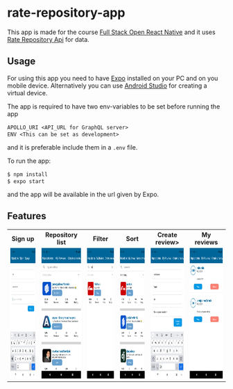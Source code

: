 # rate-repository-app

This app is made for the course [Full Stack Open React Native](https://fullstackopen.com/en/part10) and 
it uses [Rate Repository Api](/https://github.com/fullstack-hy2020/rate-repository-api) for data.

## Usage

For using this app you need to have [Expo](https://expo.io/) installed on your PC and on you mobile device. Alternatively you can use [Android Studio](https://developer.android.com/studio)
for creating a virtual device. 

The app is required to have two env-variables to be set before running the app

```
APOLLO_URI <API_URL for GraphQL server>
ENV <This can be set as development>
```
and it is preferable include them in a `.env` file.

To run the app:

```
$ npm install
$ expo start
```

and the app will be available in the url given by Expo.

## Features

<table>
  <tr>
    <th>Sign up</th>
    <th>Repository list</th>
    <th>Filter</th>
    <th>Sort</th>
    <th>Create review>
    <th>My reviews</th>
  </tr>
  <tr>
    <td>
      <img src='/pics/sign-up.png' height=300>
    </td>
    <td>
      <img src='/pics/repo-list.png' height=300>
    </td>
    <td>
      <img src='/pics/filter.png' height=300>
    </td>
    <td>
      <img src='/pics/sort.png' height=300>
    </td>
    <td>
      <img src='/pics/create-review.png' height=300>
    </td>
    <td>
      <img src='/pics/my-review.png' height=300>
    </td>
  </tr>
</table>
